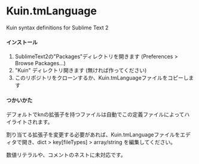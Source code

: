 Kuin.tmLanguage
===============

Kuin syntax definitions for Sublime Text 2

#### インストール

1. SublimeText2の"Packages"ディレクトリを開きます (Preferences > Browse Packages...)
2. "Kuin" ディレクトリ開きます (無ければ作ってください)
3. このリポジトリをクローンするか、Kuin.tmLanguageファイルをコピーします

#### つかいかた

デフォルトでknの拡張子を持つファイルは自動でこの定義ファイルによってハイライトされます。

割り当てる拡張子を変更する必要があれば、Kuin.tmLanguageファイルをエディタで開き、dict > key[fileTypes] > array/string を編集してください。

数値リテラルや、コメントのネストに未対応です。
